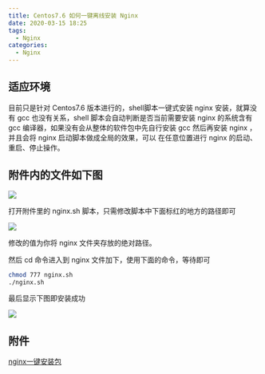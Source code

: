 ```yaml
---
title: Centos7.6 如何一键离线安装 Nginx
date: 2020-03-15 18:25
tags:
  - Nginx
categories:
  - Nginx
---
```


## 适应环境

目前只是针对 Centos7.6 版本进行的，shell脚本一键式安装 nginx 安装，就算没有 gcc 也没有关系，shell 脚本会自动判断是否当前需要安装
nginx 的系统含有 gcc 编译器，如果没有会从整体的软件包中先自行安装 gcc 然后再安装 nginx ，并且会将 nginx 启动脚本做成全局的效果，可以
在任意位置进行 nginx 的启动、重启、停止操作。

## 附件内的文件如下图

![](http://lc-zltjehai.cn-n1.lcfile.com/41106904ca8becd2d2d5/nginx5-1.png)


打开附件里的 nginx.sh 脚本，只需修改脚本中下面标红的地方的路径即可


![](http://lc-zltjehaI.cn-n1.lcfile.com/b9b9edb4e73f8ea951b7/nginx5-2.png)

修改的值为你将 nginx 文件夹存放的绝对路径。

然后 cd 命令进入到 nginx 文件加下，使用下面的命令，等待即可

```bash
chmod 777 nginx.sh
./nginx.sh
```

最后显示下图即安装成功

![](http://lc-zltjehaI.cn-n1.lcfile.com/e178848be6ac002d60e5/nginx5-3.png)


## 附件

[nginx一键安装包](http://lc-zltjehaI.cn-n1.lcfile.com/1e9cc7de166dcb21a9d6/nginx.zip)